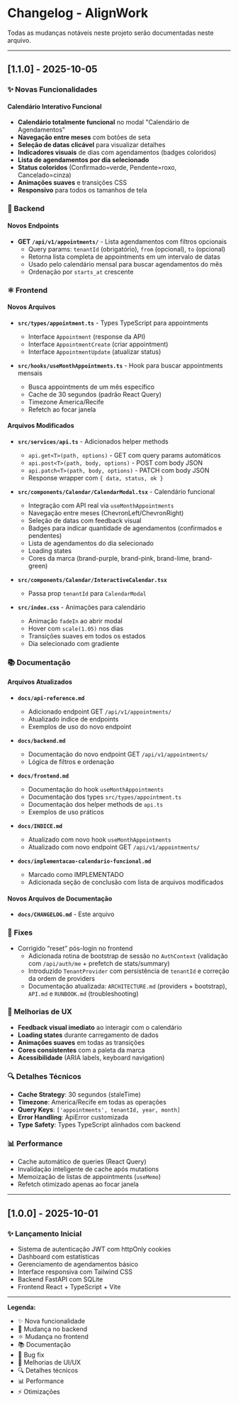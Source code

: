 # Changelog - AlignWork

Todas as mudanças notáveis neste projeto serão documentadas neste arquivo.

---

## [1.1.0] - 2025-10-05

### ✨ Novas Funcionalidades

#### Calendário Interativo Funcional
- **Calendário totalmente funcional** no modal "Calendário de Agendamentos"
- **Navegação entre meses** com botões de seta
- **Seleção de datas clicável** para visualizar detalhes
- **Indicadores visuais** de dias com agendamentos (badges coloridos)
- **Lista de agendamentos por dia selecionado**
- **Status coloridos** (Confirmado=verde, Pendente=roxo, Cancelado=cinza)
- **Animações suaves** e transições CSS
- **Responsivo** para todos os tamanhos de tela

### 🔧 Backend

#### Novos Endpoints
- **GET `/api/v1/appointments/`** - Lista agendamentos com filtros opcionais
  - Query params: `tenantId` (obrigatório), `from` (opcional), `to` (opcional)
  - Retorna lista completa de appointments em um intervalo de datas
  - Usado pelo calendário mensal para buscar agendamentos do mês
  - Ordenação por `starts_at` crescente

### ⚛️ Frontend

#### Novos Arquivos
- **`src/types/appointment.ts`** - Types TypeScript para appointments
  - Interface `Appointment` (response da API)
  - Interface `AppointmentCreate` (criar appointment)
  - Interface `AppointmentUpdate` (atualizar status)
  
- **`src/hooks/useMonthAppointments.ts`** - Hook para buscar appointments mensais
  - Busca appointments de um mês específico
  - Cache de 30 segundos (padrão React Query)
  - Timezone America/Recife
  - Refetch ao focar janela

#### Arquivos Modificados
- **`src/services/api.ts`** - Adicionados helper methods
  - `api.get<T>(path, options)` - GET com query params automáticos
  - `api.post<T>(path, body, options)` - POST com body JSON
  - `api.patch<T>(path, body, options)` - PATCH com body JSON
  - Response wrapper com `{ data, status, ok }`

- **`src/components/Calendar/CalendarModal.tsx`** - Calendário funcional
  - Integração com API real via `useMonthAppointments`
  - Navegação entre meses (ChevronLeft/ChevronRight)
  - Seleção de datas com feedback visual
  - Badges para indicar quantidade de agendamentos (confirmados e pendentes)
  - Lista de agendamentos do dia selecionado
  - Loading states
  - Cores da marca (brand-purple, brand-pink, brand-lime, brand-green)

- **`src/components/Calendar/InteractiveCalendar.tsx`**
  - Passa prop `tenantId` para `CalendarModal`

- **`src/index.css`** - Animações para calendário
  - Animação `fadeIn` ao abrir modal
  - Hover com `scale(1.05)` nos dias
  - Transições suaves em todos os estados
  - Dia selecionado com gradiente

### 📚 Documentação

#### Arquivos Atualizados
- **`docs/api-reference.md`**
  - Adicionado endpoint GET `/api/v1/appointments/`
  - Atualizado índice de endpoints
  - Exemplos de uso do novo endpoint

- **`docs/backend.md`**
  - Documentação do novo endpoint GET `/api/v1/appointments/`
  - Lógica de filtros e ordenação

- **`docs/frontend.md`**
  - Documentação do hook `useMonthAppointments`
  - Documentação dos types `src/types/appointment.ts`
  - Documentação dos helper methods de `api.ts`
  - Exemplos de uso práticos

- **`docs/INDICE.md`**
  - Atualizado com novo hook `useMonthAppointments`
  - Atualizado com novo endpoint GET `/api/v1/appointments/`

- **`docs/implementacao-calendario-funcional.md`**
  - Marcado como IMPLEMENTADO
  - Adicionada seção de conclusão com lista de arquivos modificados

#### Novos Arquivos de Documentação
- **`docs/CHANGELOG.md`** - Este arquivo

### 🐛 Fixes

- Corrigido “reset” pós-login no frontend
  - Adicionada rotina de bootstrap de sessão no `AuthContext` (validação com `/api/auth/me` + prefetch de stats/summary)
  - Introduzido `TenantProvider` com persistência de `tenantId` e correção da ordem de providers
  - Documentação atualizada: `ARCHITECTURE.md` (providers + bootstrap), `API.md` e `RUNBOOK.md` (troubleshooting)

### 🎨 Melhorias de UX

- **Feedback visual imediato** ao interagir com o calendário
- **Loading states** durante carregamento de dados
- **Animações suaves** em todas as transições
- **Cores consistentes** com a paleta da marca
- **Acessibilidade** (ARIA labels, keyboard navigation)

### 🔍 Detalhes Técnicos

- **Cache Strategy**: 30 segundos (staleTime)
- **Timezone**: America/Recife em todas as operações
- **Query Keys**: `['appointments', tenantId, year, month]`
- **Error Handling**: ApiError customizada
- **Type Safety**: Types TypeScript alinhados com backend

### 📊 Performance

- Cache automático de queries (React Query)
- Invalidação inteligente de cache após mutations
- Memoização de listas de appointments (`useMemo`)
- Refetch otimizado apenas ao focar janela

---

## [1.0.0] - 2025-10-01

### ✨ Lançamento Inicial

- Sistema de autenticação JWT com httpOnly cookies
- Dashboard com estatísticas
- Gerenciamento de agendamentos básico
- Interface responsiva com Tailwind CSS
- Backend FastAPI com SQLite
- Frontend React + TypeScript + Vite

---

**Legenda:**
- ✨ Nova funcionalidade
- 🔧 Mudança no backend
- ⚛️ Mudança no frontend
- 📚 Documentação
- 🐛 Bug fix
- 🎨 Melhorias de UI/UX
- 🔍 Detalhes técnicos
- 📊 Performance
- ⚡ Otimizações


